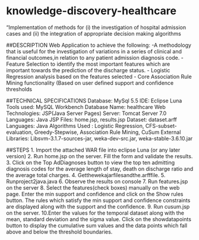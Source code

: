 # knowledge-discovery-healthcare
“Implementation of methods for (i) the investigation of hospital admission cases and (ii) the integration of appropriate decision making algorithms

##DESCRIPTION
    Web Application to achieve the following:
    -A methodology that is useful for the investigation of variations in a series of clinical and financial outcomes,in           relation to any patient admission diagnosis code.
    -Feature Selection to identify the most important features which are important towards the prediction of the discharge        status.
    - Logistic Regression analysis based on the features selected
    - Core Association Rule Mining functionality (Based on user defined support and confidence thresholds
    
##TECHNICAL SPECIFICATIONS
    Database: MySql 5.5
    IDE: Eclipse Luna
    Tools used: MySQL Workbench
    Database Name: healthcare
    Web Technologies: JSP(Java Server Pages)
    Server: Tomcat Server 7.0
    Languages: Java
    JSP Files: home.jsp, results.jsp
    Dataset: dataset.arff
    Languages: Java
    Algorithms Used : Logistic Regression, CFS-subset-evaluation, Greedy-Stepwise, Association Rule Mining, CuSum
    External Libraries: Libsvm-3.1.7-sources-jar, weka-dev-src.jar, weka-stable-3.6.10.jar
    
    
##STEPS
    1. Import the attached WAR file into eclipse Luna (or any later version)
    2. Run home.jsp on the server. Fill the form and validate the results.
    3. Click on the Top AdDiagnoses button to view the top ten admitting diagnosis codes for the average length of stay,            death on discharge ratio and the average total charges.
    4. Getthewekajarfilesandthe.arfffile.
    5. Runproject2java.java
    6. Observe the results on console
    7. Run features.jsp on the server
    8. Select the features(check boxes) manually on the web page. Enter the min support and confidence and click on the Show        rules button. The rules which satisfy the min support and confidence constraints are displayed along with the support        and the confidence.
    9. Run cusum.jsp on the server.
    10.Enter the values for the temporal dataset along with the mean, standard deviation and the sigma value. Click on the          showdatapoints button to display the cumulative sum values and the data points which fall above and below the                threshold boundaries.
    
    
    
